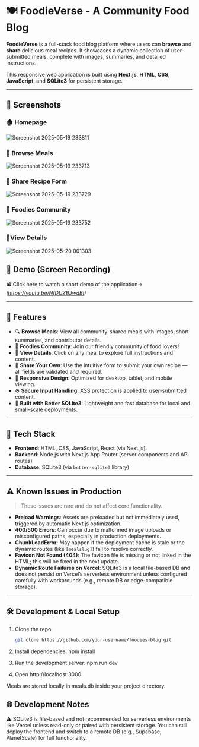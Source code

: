 # 🍽️ FoodieVerse - A Community Food Blog

**FoodieVerse** is a full-stack food blog platform where users can **browse** and **share** delicious meal recipes. It showcases a dynamic collection of user-submitted meals, complete with images, summaries, and detailed instructions.

This responsive web application is built using **Next.js**, **HTML**, **CSS**, **JavaScript**, and **SQLite3** for persistent storage.  

---

## 📸 Screenshots

### 🏠 Homepage
![Screenshot 2025-05-19 233811](https://github.com/user-attachments/assets/ca94b289-0da6-4584-86a5-cb568c32e52d)


### 🍲 Browse Meals
![Screenshot 2025-05-19 233713](https://github.com/user-attachments/assets/f25b20bc-0ba7-426f-b8b9-e26a079cb72f)


### 📝 Share Recipe Form
![Screenshot 2025-05-19 233729](https://github.com/user-attachments/assets/d6be547f-7bce-434c-b430-35d828f8a8a6)


### 👥 Foodies Community
![Screenshot 2025-05-19 233752](https://github.com/user-attachments/assets/8064c6b5-ec7b-4ef1-b425-33de8858491a)


### 🧾View Details
![Screenshot 2025-05-20 001303](https://github.com/user-attachments/assets/6f09505a-c145-4f4a-b69f-d094a5e5041f)


## 🎥 Demo (Screen Recording)

📽️ Click here to watch a short demo of the application-> 
*(https://youtu.be/NfDUZBJwdBI)*


---


## 🚀 Features

- 🔍 **Browse Meals**: View all community-shared meals with images, short summaries, and contributor details.
- 👥 **Foodies Community**: Join our friendly community of food lovers!
- 🍲 **View Details**: Click on any meal to explore full instructions and content.
- 📝 **Share Your Own**: Use the intuitive form to submit your own recipe — all fields are validated and required.
- 📱 **Responsive Design**: Optimized for desktop, tablet, and mobile viewing.
- ⚙️ **Secure Input Handling**: XSS protection is applied to user-submitted content.
- 💾 **Built with Better SQLite3**: Lightweight and fast database for local and small-scale deployments.


---

## 🧪 Tech Stack

- **Frontend**: HTML, CSS, JavaScript, React (via Next.js)
- **Backend**: Node.js with Next.js App Router (server components and API routes)
- **Database**: SQLite3 (via `better-sqlite3` library)

---



## ⚠️ Known Issues in Production

> These issues are rare and do not affect core functionality.

- **Preload Warnings**: Assets are preloaded but not immediately used, triggered by automatic Next.js optimization.
- **400/500 Errors**: Can occur due to malformed image uploads or misconfigured paths, especially in production deployments.
- **ChunkLoadError**: May happen if the deployment cache is stale or the dynamic routes (like `[mealslug]`) fail to resolve correctly.
- **Favicon Not Found (404)**: The favicon file is missing or not linked in the HTML; this will be fixed in the next update.
- **Dynamic Route Failures on Vercel**: SQLite3 is a local file-based DB and does not persist on Vercel’s serverless environment unless configured carefully with workarounds (e.g., remote DB or edge-compatible storage).

---

## 🛠️ Development & Local Setup

1. Clone the repo:
   ```bash
   git clone https://github.com/your-username/foodies-blog.git
   
2. Install dependencies:
npm install

3. Run the development server:
npm run dev

4. Open http://localhost:3000

Meals are stored locally in meals.db inside your project directory.

## 🌐 Development Notes
⚠️ SQLite3 is file-based and not recommended for serverless environments like Vercel unless read-only or paired with persistent storage. You can still deploy the frontend and switch to a remote DB (e.g., Supabase, PlanetScale) for full functionality.


